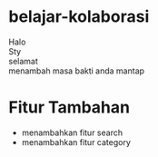 # belajar-kolaborasi
Halo <br>
Sty <br>
selamat <br>
menambah masa bakti anda
mantap
# Fitur Tambahan
- menambahkan fitur search
- menambahkan fitur category
